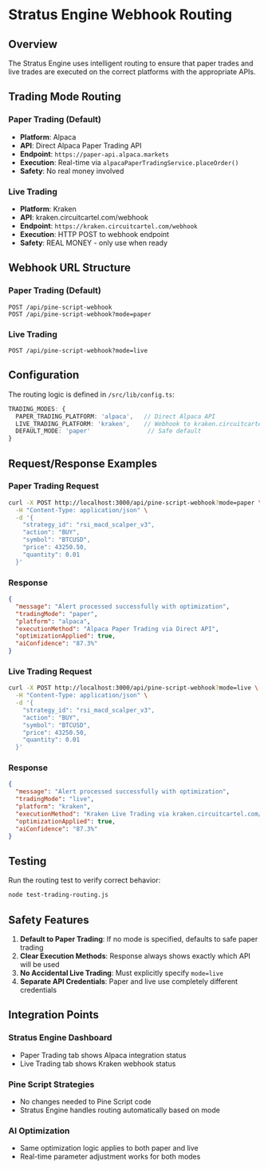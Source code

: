 # Stratus Engine Webhook Routing

## Overview

The Stratus Engine uses intelligent routing to ensure that paper trades and live trades are executed on the correct platforms with the appropriate APIs.

## Trading Mode Routing

### Paper Trading (Default)
- **Platform**: Alpaca
- **API**: Direct Alpaca Paper Trading API
- **Endpoint**: `https://paper-api.alpaca.markets`
- **Execution**: Real-time via `alpacaPaperTradingService.placeOrder()`
- **Safety**: No real money involved

### Live Trading
- **Platform**: Kraken
- **API**: kraken.circuitcartel.com/webhook
- **Endpoint**: `https://kraken.circuitcartel.com/webhook`
- **Execution**: HTTP POST to webhook endpoint
- **Safety**: REAL MONEY - only use when ready

## Webhook URL Structure

### Paper Trading (Default)
```
POST /api/pine-script-webhook
POST /api/pine-script-webhook?mode=paper
```

### Live Trading
```
POST /api/pine-script-webhook?mode=live
```

## Configuration

The routing logic is defined in `/src/lib/config.ts`:

```typescript
TRADING_MODES: {
  PAPER_TRADING_PLATFORM: 'alpaca',   // Direct Alpaca API
  LIVE_TRADING_PLATFORM: 'kraken',    // Webhook to kraken.circuitcartel.com
  DEFAULT_MODE: 'paper'                // Safe default
}
```

## Request/Response Examples

### Paper Trading Request
```bash
curl -X POST http://localhost:3000/api/pine-script-webhook?mode=paper \
  -H "Content-Type: application/json" \
  -d '{
    "strategy_id": "rsi_macd_scalper_v3",
    "action": "BUY",
    "symbol": "BTCUSD",
    "price": 43250.50,
    "quantity": 0.01
  }'
```

### Response
```json
{
  "message": "Alert processed successfully with optimization",
  "tradingMode": "paper",
  "platform": "alpaca",
  "executionMethod": "Alpaca Paper Trading via Direct API",
  "optimizationApplied": true,
  "aiConfidence": "87.3%"
}
```

### Live Trading Request
```bash
curl -X POST http://localhost:3000/api/pine-script-webhook?mode=live \
  -H "Content-Type: application/json" \
  -d '{
    "strategy_id": "rsi_macd_scalper_v3",
    "action": "BUY",
    "symbol": "BTCUSD",
    "price": 43250.50,
    "quantity": 0.01
  }'
```

### Response
```json
{
  "message": "Alert processed successfully with optimization",
  "tradingMode": "live",
  "platform": "kraken",
  "executionMethod": "Kraken Live Trading via kraken.circuitcartel.com/webhook",
  "optimizationApplied": true,
  "aiConfidence": "87.3%"
}
```

## Testing

Run the routing test to verify correct behavior:

```bash
node test-trading-routing.js
```

## Safety Features

1. **Default to Paper Trading**: If no mode is specified, defaults to safe paper trading
2. **Clear Execution Methods**: Response always shows exactly which API will be used
3. **No Accidental Live Trading**: Must explicitly specify `mode=live`
4. **Separate API Credentials**: Paper and live use completely different credentials

## Integration Points

### Stratus Engine Dashboard
- Paper Trading tab shows Alpaca integration status
- Live Trading tab shows Kraken webhook status

### Pine Script Strategies
- No changes needed to Pine Script code
- Stratus Engine handles routing automatically based on mode

### AI Optimization
- Same optimization logic applies to both paper and live
- Real-time parameter adjustment works for both modes